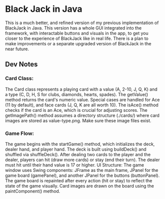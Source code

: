 # Black Jack in Java
This is a much better, and refined version of my previous implementation of BlackJack in Java. This version has a whole GUI integrated into the framework, with interactable buttons and visuals in the app, to get you closer to the experience of BlackJack like in real life.
There is a plan to make improvements or a separate upgraded version of BlackJack in the near future.

## Dev Notes

### Card Class:
The Card class represents a playing card with a value (A, 2-10, J, Q, K) and a type (C, D, H, S for clubs, diamonds, hearts, spades).
The getValue() method returns the card's numeric value. Special cases are handled for Ace (11 by default), and face cards (J, Q, K are all worth 10).
The isAce() method checks if the card is an Ace, which is crucial for adjusting scores.
The getImagePath() method assumes a directory structure (./cards/) where card images are stored as value-type.png. Make sure these image files exist.
### Game Flow:
The game begins with the startGame() method, which initializes the deck, dealer hand, and player hand. The deck is built using buildDeck() and shuffled via shuffleDeck().
After dealing two cards to the player and the dealer, players can hit (draw more cards) or stay (end their turn). The dealer must hit until their hand value is 17 or higher.
UI Structure:
The game window uses Swing components: JFrame as the main frame, JPanel for the game board (gamePanel), and another JPanel for the buttons (buttonPanel).
The game board is repainted after every action (hit or stay) to reflect the state of the game visually. Card images are drawn on the board using the paintComponent() method.
